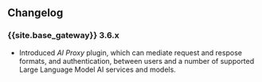 ## Changelog

### {{site.base_gateway}} 3.6.x

* Introduced *AI Proxy* plugin, which can mediate request and respose formats, and authentication, between users and a number of supported Large Language Model AI services and models.
